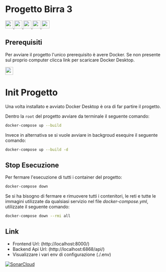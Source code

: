 # Progetto Birra 3

<a href="https://angular.io/">
    <img src="https://img.shields.io/badge/-Angular-informational?style=flat&logo=angular&logoColor=white&labelColor=d6012f&color=5d5d5d" height="25">
</a>

<a href="https://nodejs.org/">
    <img src="https://img.shields.io/badge/-Node.js-informational?style=flat&logo=Node.js&logoColor=white&labelColor=339933&color=5d5d5d" height="25">
</a>

<a href="https://expressjs.com/it/">
    <img src="https://img.shields.io/badge/-Express.js-informational?style=flat&logo=Express&logoColor=white&labelColor=259dff&color=5d5d5d" height="25">
</a>

<a href="https://www.mongodb.com/">
    <img src="https://img.shields.io/badge/-MongoDB-informational?style=flat&logo=mongodb&logoColor=white&labelColor=47A248&color=5d5d5d" height="25">
</a>

<a href="https://www.mongodb.com/">
    <img src="https://img.shields.io/badge/-Docker-informational?style=flat&logo=docker&logoColor=white&labelColor=2391e6&color=5d5d5d" height="25">
</a>

## Prerequisiti

Per avviare il progetto l'unico prerequisito è avere Docker. 
Se non presente sul proprio computer clicca link per scaricare Docker Desktop.

<a href="https://www.docker.com/products/docker-desktop">
    <img src="https://img.shields.io/badge/-Scarica Docker Desktop-informational?style=flat&logo=docker&logoColor=white&labelColor=5d5d5d&color=5d5d5d" height="25">
</a>

# Init Progetto

Una volta installato e avviato Docker Desktop è ora di far partire il progetto.

Dentro la `root` del progetto avviare da terminale il seguente comando:

```bash
docker-compose up --build
```

Invece in alternativa se si vuole avviare in backgroud esequire il seguente comando:

```bash
docker-compose up --build -d
```

## Stop Esecuzione 

Per fermare l'esecuzione di tutti i container del progetto:

```bash
docker-compose down
```

Se si ha bisogno di fermare e rimuovere tutti i contenitori, le reti e tutte le immagini utilizzate da qualsiasi
servizio nel file <em>docker-compose.yml</em>, utilizzate il seguente comando:

```bash
docker-compose down --rmi all
```

## Link

- Frontend Url: (http://localhost:8000/)
- Backend Api Url: (http://localhost:6868/api/)
- Visualizzare i vari env di configurazione (./.env)


[![SonarCloud](https://sonarcloud.io/images/project_badges/sonarcloud-white.svg)](https://sonarcloud.io/summary/new_code?id=UnimibSoftEngCourse2022_progetto-birra-3-gruppo-birra-3)

